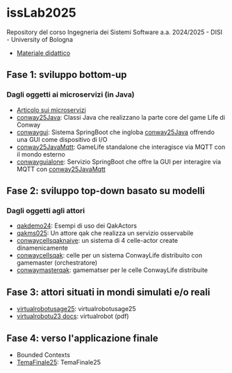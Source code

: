 # issLab2025
Repository del corso Ingegneria dei Sistemi Software a.a. 2024/2025 - DISI - University of Bologna
  * [Materiale didattico](iss25Material/docs/_build/html)

<h2 id="Fase1">Fase 1: sviluppo bottom-up</h2>   <!-- comment: ancora personalizzata](https://github.com/anatali/issLab2025/Fase1) -->

### Dagli oggetti ai microservizi (in Java)
  * [Articolo sui microservizi](iss25Material/docs/_build/html/_static/msoIEEE.pdf)
  * [conway25Java](conway25Java): Classi Java che realizzano la parte core del game Life di Conway
  * [conwaygui](conwaygui): Sistema SpringBoot che ingloba [conway25Java](conway25Java) offrendo una GUI come dispositivo di I/O
  * [conway25JavaMqtt](conway25JavaMqtt): GameLife standalone che interagisce via MQTT con il mondo esterno
  * [conwayguialone](conwayguialone): Servizio SpringBoot che offre la GUI per interagire via MQTT con [conway25JavaMqtt](conway25JavaMqtt)  


<h2 id="Fase2">Fase 2: sviluppo top-down basato su modelli</h2> 

### Dagli oggetti agli attori 

 * [qakdemo24](qakdemo24): Esempi di uso dei QakActors
 * [qakms025](qakms025): Un attore qak che realizza un servizio osservabile
 * [conwaycellsqaknaive](conwaycellsqaknaive): un sistema di 4 celle-actor create dinamenicamente
 * [conwaycellsqak](conwaycellsqak): celle per un sistema ConwayLife distribuito con gamemaster (orchestratore)
 * [conwaymasterqak](conwaymasterqak): gamematser per le celle  ConwayLife distribuite


<h2 id="Fase2">Fase 3: attori situati in mondi simulati e/o reali</h2> 
 
 * [virtualrobotusage25](virtualrobotusage25): virtualrobotusage25
 * [virtualrobotu23 docs](iss25Material/docs/_build/pdfdocs/VirtualRobot23.pdf): virtualrobot (pdf)

<h2 id="Fase2">Fase 4: verso l'applicazione finale</h2> 

 *   Bounded Contexts
 * [TemaFinale25](iss25Material/docs/_build/html/TemaFinale25.html): TemaFinale25
